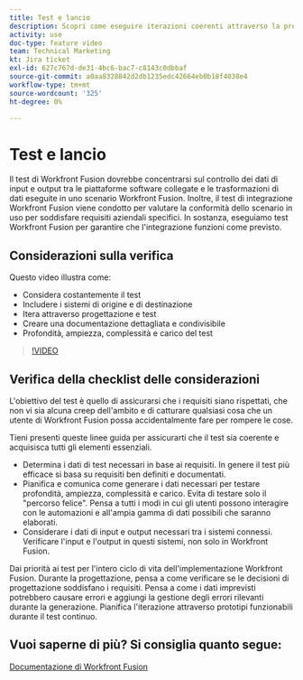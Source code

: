 ```yaml
---
title: Test e lancio
description: Scopri come eseguire iterazioni coerenti attraverso la progettazione e il test e creare una documentazione dettagliata e condivisibile quando utilizzi [!DNL Adobe Workfront Fusion].
activity: use
doc-type: feature video
team: Technical Marketing
kt: Jira ticket
exl-id: 627c767d-de31-4bc6-bac7-c8143c0dbbaf
source-git-commit: a0aa8328842d2db1235edc42664eb0b18f4038e4
workflow-type: tm+mt
source-wordcount: '325'
ht-degree: 0%

---
```


# Test e lancio

Il test di Workfront Fusion dovrebbe concentrarsi sul controllo dei dati di input e output tra le piattaforme software collegate e le trasformazioni di dati eseguite in uno scenario Workfront Fusion. Inoltre, il test di integrazione Workfront Fusion viene condotto per valutare la conformità dello scenario in uso per soddisfare requisiti aziendali specifici. In sostanza, eseguiamo test Workfront Fusion per garantire che l&#39;integrazione funzioni come previsto.

## Considerazioni sulla verifica

Questo video illustra come:

* Considera costantemente il test
* Includere i sistemi di origine e di destinazione
* Itera attraverso progettazione e test
* Creare una documentazione dettagliata e condivisibile
* Profondità, ampiezza, complessità e carico del test

>[!VIDEO](https://video.tv.adobe.com/v/335315/?quality=12)

## Verifica della checklist delle considerazioni

L&#39;obiettivo del test è quello di assicurarsi che i requisiti siano rispettati, che non vi sia alcuna creep dell&#39;ambito e di catturare qualsiasi cosa che un utente di Workfront Fusion possa accidentalmente fare per rompere le cose.

Tieni presenti queste linee guida per assicurarti che il test sia coerente e acquisisca tutti gli elementi essenziali.

* Determina i dati di test necessari in base ai requisiti. In genere il test più efficace si basa su requisiti ben definiti e documentati.
* Pianifica e comunica come generare i dati necessari per testare profondità, ampiezza, complessità e carico. Evita di testare solo il &quot;percorso felice&quot;. Pensa a tutti i modi in cui gli utenti possono interagire con le automazioni e all&#39;ampia gamma di dati possibili che saranno elaborati.
* Considerare i dati di input e output necessari tra i sistemi connessi. Verificare l&#39;input e l&#39;output in questi sistemi, non solo in Workfront Fusion.

Dai priorità ai test per l&#39;intero ciclo di vita dell&#39;implementazione Workfront Fusion. Durante la progettazione, pensa a come verificare se le decisioni di progettazione soddisfano i requisiti. Pensa a come i dati imprevisti potrebbero causare errori e aggiungi la gestione degli errori rilevanti durante la generazione. Pianifica l&#39;iterazione attraverso prototipi funzionabili durante il test continuo.

## Vuoi saperne di più? Si consiglia quanto segue:

[Documentazione di Workfront Fusion](https://experienceleague.adobe.com/docs/workfront/using/adobe-workfront-fusion/workfront-fusion-2.html?lang=en)
